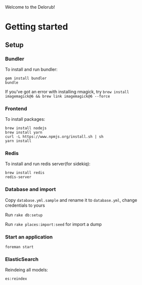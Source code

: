 Welcome to the Delorub!

# Getting started

## Setup
### Bundler
To install and run bundler:

```
gem install bundler
bundle
```

If you've got an error with installing rmagick, try `brew install imagemagick@6 && brew link imagemagick@6 --force`

### Frontend
To install packages:
```
brew install nodejs
brew install yarn
curl -L https://www.npmjs.org/install.sh | sh
yarn install
```
    
### Redis
To install and run redis server(for sidekiq):
```
brew install redis
redis-server
```

### Database and import
Copy `database.yml.sample` and rename it to `database.yml`, change credentials to yours

Run `rake db:setup`

Run `rake places:import:seed` for import a dump
    
### Start an application
`foreman start`

### ElasticSearch

Reindeing all models:

`es:reindex`
